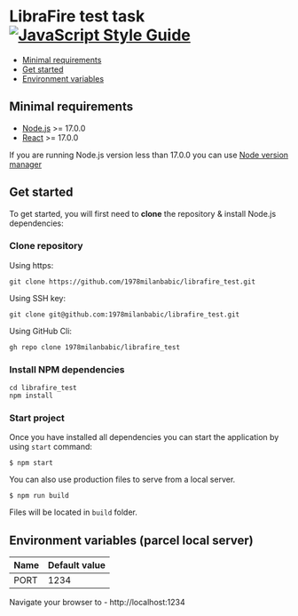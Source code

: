 # LibraFire test task [![JavaScript Style Guide][standard-badge]][standard-url]


  - [Minimal requirements](#minimal-requirements)
  - [Get started](#get-started)
  - [Environment variables](#environment-variables)

## Minimal requirements

* [Node.js][node-url] >= 17.0.0
* [React][react-url] >= 17.0.0

If you are running Node.js version less than 17.0.0 you can use [Node version manager](https://github.com/nvm-sh/nvm)

## Get started

To get started, you will first need to **clone** the repository & install Node.js dependencies:
### Clone repository
Using https:
```
git clone https://github.com/1978milanbabic/librafire_test.git
```
Using SSH key:
```
git clone git@github.com:1978milanbabic/librafire_test.git
```
Using GitHub Cli:
```
gh repo clone 1978milanbabic/librafire_test
```
### Install NPM dependencies
```
cd librafire_test
npm install
```
### Start project
Once you have installed all dependencies you can start the application by using `start` command:
```
$ npm start
```
You can also use production files to serve from a local server.
```
$ npm run build
```
Files will be located in `build` folder.

## Environment variables (parcel local server)

| Name                                  | Default value                       |
|---------------------------------------|-------------------------------------|
| PORT                                  | 1234                                |

Navigate your browser to - http://localhost:1234

[standard-badge]: https://img.shields.io/badge/code_style-standard-brightgreen.svg?style=popout
[standard-url]: https://standardjs.com
[node-url]: (https://nodejs.org/)
[react-url]: https://reactjs.org/blog/2020/10/20/react-v17.html
